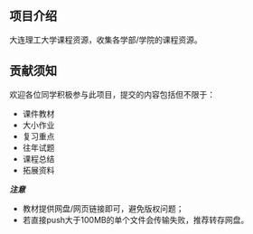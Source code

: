 ## 项目介绍
大连理工大学课程资源，收集各学部/学院的课程资源。  

## 贡献须知
欢迎各位同学积极参与此项目，提交的内容包括但不限于：  
- 课件教材  
- 大小作业  
- 复习重点  
- 往年试题  
- 课程总结  
- 拓展资料  

***注意***
- 教材提供网盘/网页链接即可，避免版权问题；
- 若直接push大于100MB的单个文件会传输失败，推荐转存网盘。


